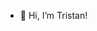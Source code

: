 - 👋 Hi, I’m Tristan!






<!---
yahuss01/yahuss01 is a ✨ special ✨ repository because its `README.md` (this file) appears on your GitHub profile.
You can click the Preview link to take a look at your changes.
--->
